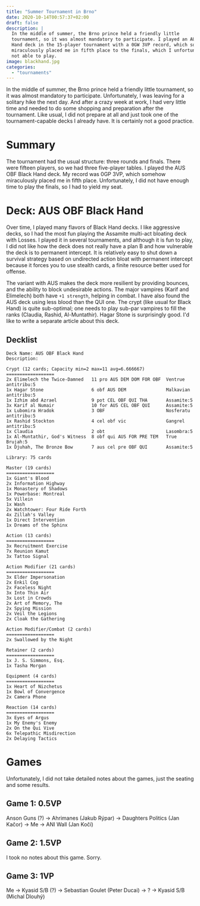 ```yaml
---
title: "Summer Tournament in Brno"
date: 2020-10-14T00:57:37+02:00
draft: false
description: |
  In the middle of summer, the Brno prince held a friendly little
  tournament, so it was almost mandatory to participate. I played an AUS OBF Black
  Hand deck in the 15-player tournament with a 0GW 3VP record, which somehow
  miraculously placed me in fifth place to the finals, which I unfortunately was
  not able to play.
image: blackhand.jpg
categories:
  - "tournaments"
---
```


In the middle of summer, the Brno prince held a friendly little tournament, so
it was almost mandatory to participate. Unfortunately, I was leaving for a
solitary hike the next day. And after a crazy week at work, I had very little
time and needed to do some shopping and preparation after the tournament. Like
usual, I did not prepare at all and just took one of the tournament-capable
decks I already have. It is certainly not a good practice.

# Summary

The tournament had the usual structure: three rounds and finals. There were
fifteen players, so we had three five-player tables. I played the AUS OBF Black
Hand deck. My record was 0GP 3VP, which somehow miraculously placed me in fifth
place. Unfortunately, I did not have enough time to play the finals, so I had to
yield my seat.

# Deck: AUS OBF Black Hand

Over time, I played many flavors of Black Hand decks. I like aggressive decks,
so I had the most fun playing the Assamite multi-act bloating deck with Losses.
I played it in several tournaments, and although it is fun to play, I did not
like how the deck does not really have a plan B and how vulnerable the deck is
to permanent intercept. It is relatively easy to shut down a survival strategy
based on undirected action bloat with permanent intercept because it forces you
to use stealth cards, a finite resource better used for offense.

The variant with AUS makes the deck more resilient by providing bounces, and the
ability to block undesirable actions. The major vampires (Karif and Elimelech)
both have `+1 strength`, helping in combat. I have also found the AUS deck using
less blood than the QUI one. The crypt (like usual for Black Hand) is quite
sub-optimal; one needs to play sub-par vampires to fill the ranks (Claudia,
Rashid, Al-Muntathir). Hagar Stone is surprisingly good. I'd like to write a
separate article about this deck.

## Decklist

```
Deck Name: AUS OBF Black Hand
Description: 

Crypt (12 cards; Capacity min=2 max=11 avg=6.666667)
==================
2x Elimelech the Twice-Damned   11 pro AUS DEM DOM FOR OBF  Ventrue antitribu:5
1x Hagar Stone                  6 obf AUS DEM               Malkavian antitribu:5
1x Izhim abd Azrael             9 pot CEL OBF QUI THA       Assamite:5
3x Karif al Numair              10 for AUS CEL OBF QUI      Assamite:5
1x Lubomira Hradok              3 OBF                       Nosferatu antitribu:5
1x Rashid Stockton              4 cel obf vic               Gangrel antitribu:5
1x Claudia                      2 obt                       Lasombra:5
1x Al-Muntathir, God's Witness  8 obf qui AUS FOR PRE TEM   True Brujah:5
1x Djuhah, The Bronze Bow       7 aus cel pre OBF QUI       Assamite:5

Library: 75 cards

Master (19 cards)
==================
1x Giant's Blood
2x Information Highway
1x Monastery of Shadows
1x Powerbase: Montreal
5x Villein
1x Wash
2x Watchtower: Four Ride Forth
4x Zillah's Valley
1x Direct Intervention
1x Dreams of the Sphinx

Action (13 cards)
==================
3x Recruitment Exercise
7x Reunion Kamut
3x Tattoo Signal

Action Modifier (21 cards)
==================
3x Elder Impersonation
2x Enkil Cog
2x Faceless Night
3x Into Thin Air
3x Lost in Crowds
2x Art of Memory, The
2x Spying Mission
2x Veil the Legions
2x Cloak the Gathering

Action Modifier/Combat (2 cards)
==================
2x Swallowed by the Night

Retainer (2 cards)
==================
1x J. S. Simmons, Esq.
1x Tasha Morgan

Equipment (4 cards)
==================
1x Heart of Nizchetus
1x Bowl of Convergence
2x Camera Phone

Reaction (14 cards)
==================
3x Eyes of Argus
1x My Enemy's Enemy
2x On the Qui Vive
6x Telepathic Misdirection
2x Delaying Tactics
```

# Games

Unfortunately, I did not take detailed notes about the games, just the seating and some results.

## Game 1: 0.5VP

Anson Guns (?) → Ahrimanes (Jakub Rýpar) → Daughters Politics (Jan Kačor) → Me → ANI Wall (Jan Kočí)

## Game 2: 1.5VP

I took no notes about this game. Sorry.

## Game 3: 1VP

Me → Kyasid S/B (?) → Sebastian Goulet (Peter Ducai) → ? → Kyasid S/B (Michal Dlouhý)
